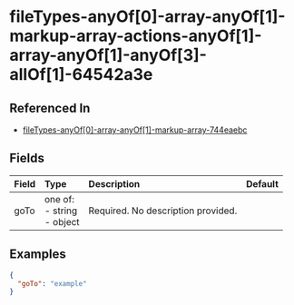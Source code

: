 
# fileTypes-anyOf[0]-array-anyOf[1]-markup-array-actions-anyOf[1]-array-anyOf[1]-anyOf[3]-allOf[1]-64542a3e



## Referenced In

- [fileTypes-anyOf[0]-array-anyOf[1]-markup-array-744eaebc](/docs/references/schemas/filetypes-anyof-0--array-anyof-1--markup-array-744eaebc)

## Fields

Field | Type | Description | Default
:-- | :-- | :-- | :--
goTo | one of:<br/>- string<br/>- object | Required. No description provided. | 

## Examples

```json
{
  "goTo": "example"
}
```
